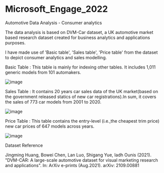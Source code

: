 # Microsoft_Engage_2022

Automotive Data Analysis - Consumer analytics

The data analysis is based on DVM-Car dataset, a UK automotive market based research dataset created for business analytics and applications purposes.

I have made use of 'Basic table', 'Sales table', 'Price table' from the dataset to depict consumer analytics and sales modelling.

Basic Table : This table is mainly for indexing other tables. It includes 1,011 generic models from 101 automakers.

![image](https://user-images.githubusercontent.com/55143211/170870185-b744cd16-db95-4bd7-9e05-685812cac783.png)

Sales Table : It contains 20 years car sales data of the UK market(based on the government released statics of new car registrations).In sum, it covers the sales of 773 car models from 2001 to 2020.


![image](https://user-images.githubusercontent.com/55143211/170870229-f972634d-a019-40ce-a794-59939934e74e.png)

Price Table : This table contains the entry-level (i.e.,the cheapest trim price) new car prices of 647 models across years.


![image](https://user-images.githubusercontent.com/55143211/170870275-bee3284e-c2eb-4ae0-93d0-90ed79f7cde1.png)


Dataset Reference

Jingming Huang, Bowei Chen, Lan Luo, Shigang Yue, Iadh Ounis (2021). "DVM-CAR: A large-scale automotive dataset for visual marketing research and applications". In: ArXiv e-prints (Aug.2021). arXiv: 2109.00881
